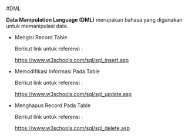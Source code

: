 #DML

**Data Manipulation Language (DML)** merupakan bahasa yang digunakan untuk memanipulasi data.

- Mengisi Record Table

  Berikut link untuk referensi :

  https://www.w3schools.com/sql/sql_insert.asp

- Memodifikasi Informasi Pada Table

  Berikut link untuk referensi :

  https://www.w3schools.com/sql/sql_update.asp

- Menghapus Record Pada Table

  Berikut link untuk referensi :

  https://www.w3schools.com/sql/sql_delete.asp

